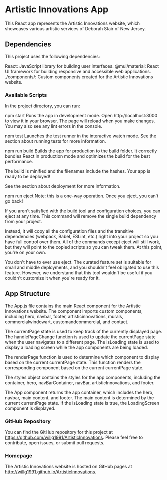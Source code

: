 # Artistic Innovations App

This React app represents the Artistic Innovations website, which showcases various artistic services of Deborah Stair of New Jersey.

## Dependencies

This project uses the following dependencies:

React: JavaScript library for building user interfaces.
@mui/material: React UI framework for building responsive and accessible web applications.
./components/: Custom components created for the Artistic Innovations website.

### Available Scripts

In the project directory, you can run:

npm start
Runs the app in development mode.
Open http://localhost:3000 to view it in your browser. The page will reload when you make changes. You may also see any lint errors in the console.

npm test
Launches the test runner in the interactive watch mode.
See the section about running tests for more information.

npm run build
Builds the app for production to the build folder.
It correctly bundles React in production mode and optimizes the build for the best performance.

The build is minified and the filenames include the hashes.
Your app is ready to be deployed!

See the section about deployment for more information.

npm run eject
Note: this is a one-way operation. Once you eject, you can't go back!

If you aren't satisfied with the build tool and configuration choices, you can eject at any time. This command will remove the single build dependency from your project.

Instead, it will copy all the configuration files and the transitive dependencies (webpack, Babel, ESLint, etc.) right into your project so you have full control over them. All of the commands except eject will still work, but they will point to the copied scripts so you can tweak them. At this point, you're on your own.

You don't have to ever use eject. The curated feature set is suitable for small and middle deployments, and you shouldn't feel obligated to use this feature. However, we understand that this tool wouldn't be useful if you couldn't customize it when you're ready for it.

## App Structure

The App.js file contains the main React component for the Artistic Innovations website. The component imports custom components, including hero, navbar, footer, artisticinnovations, murals, commercialwindowart, customandcommercial, and contact.

The currentPage state is used to keep track of the currently displayed page. The handlePageChange function is used to update the currentPage state when the user navigates to a different page. The isLoading state is used to display a loading screen while the app components are being loaded.

The renderPage function is used to determine which component to display based on the current currentPage state. This function renders the corresponding component based on the current currentPage state.

The styles object contains the styles for the app components, including the container, hero, navBarContainer, navBar, artisticInnovations, and footer.

The App component returns the app container, which includes the hero, navbar, main content, and footer. The main content is determined by the current currentPage state. If the isLoading state is true, the LoadingScreen component is displayed.

### GitHub Repository

You can find the GitHub repository for this project at https://github.com/willg1991/ArtisticInnovations. Please feel free to contribute, open issues, or submit pull requests.

### Homepage

The Artistic Innovations website is hosted on GitHub pages at http://willg1991.github.io/ArtisticInnovations.

